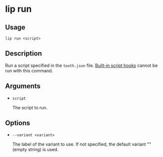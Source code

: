# lip run

## Usage

```shell
lip run <script>
```

## Description

Run a script specified in the `tooth.json` file. [Built-in script hooks](../files/tooth-json.md#variantsscripts-optional) cannot be run with this command.

## Arguments

- `script`

  The script to run.

## Options

- `--variant <variant>`

  The label of the variant to use. If not specified, the default variant "" (empty string) is used.
